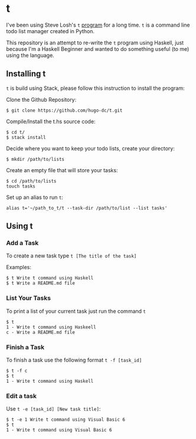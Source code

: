 t
=

I've been using Steve Losh's `t` [program](https://github.com/sjl/t/) for a long time. `t` is a command line
todo list manager created in Python. 

This repository is an attempt to re-write the `t` program using Haskell, just
because I'm a Haskell Beginner and wanted to do something useful (to me) using
the language. 

Installing t
------------

`t` is build using Stack, please follow this instruction to install
the program:

Clone the Github Repository:

    $ git clone https://github.com/hugo-dc/t.git

Compile/Install the t.hs source code:

    $ cd t/
    $ stack install

Decide where you want to keep your todo lists, create your directory:

    $ mkdir /path/to/lists

Create an empty file that will store your tasks:

    $ cd /path/to/lists 
    touch tasks

Set up an alias to run `t`:

    alias t='~/path_to_t/t --task-dir /path/to/list --list tasks'

Using t
-------

### Add a Task 

To create a new task type `t [The title of the task]`

Examples:

    $ t Write t command using Haskell 
    $ t Write a README.md file

### List Your Tasks 

To print a list of your current task just run the command `t`

    $ t
    1 - Write t command using Haskeell
    c - Write a README.md file

### Finish a Task 

To finish a task use the following format `t -f [task_id]`

    $ t -f c
    $ t
    1 - Write t command using Haskell

### Edit a task 

Use `t -e [task_id] [New task title]`:

    $ t -e 1 Write t command using Visual Basic 6
    $ t 
    1 - Write t command using Visual Basic 6


